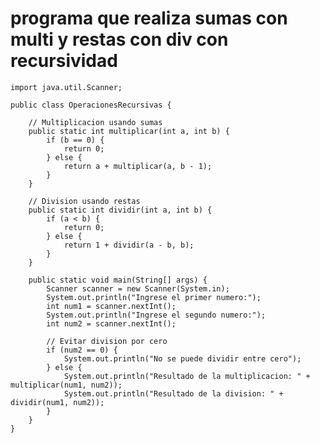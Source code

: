 # programa que realiza sumas con multi y restas con div con recursividad 

    import java.util.Scanner;
    
    public class OperacionesRecursivas {
    
        // Multiplicacion usando sumas
        public static int multiplicar(int a, int b) {
            if (b == 0) {
                return 0;
            } else {
                return a + multiplicar(a, b - 1);
            }
        }
    
        // Division usando restas
        public static int dividir(int a, int b) {
            if (a < b) {
                return 0;
            } else {
                return 1 + dividir(a - b, b);
            }
        }
    
        public static void main(String[] args) {
            Scanner scanner = new Scanner(System.in);
            System.out.println("Ingrese el primer numero:");
            int num1 = scanner.nextInt();
            System.out.println("Ingrese el segundo numero:");
            int num2 = scanner.nextInt();
    
            // Evitar division por cero
            if (num2 == 0) {
                System.out.println("No se puede dividir entre cero");
            } else {
                System.out.println("Resultado de la multiplicacion: " + multiplicar(num1, num2));
                System.out.println("Resultado de la division: " + dividir(num1, num2));
            }
        }
    }
